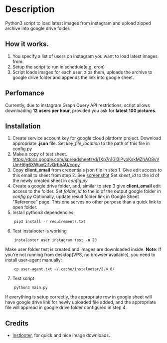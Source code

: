 # Description
Python3 script to load latest images from instagram and upload zipped archive into google drive folder.
## How it works.
1. You specify a list of users on instagram you want to load latest images from.
2. Setup the script to run in schedule(e.g. cron)
3. Script loads images for each user, zips them, uploads the archive to google drive folder and appends the link into google sheet.
## Perfomance
Currently, due to instagram Graph Query API restrictions, script allows downloading **12 users per hour**, provided you ask for **latest 100 pictures**.

## Installation
1. Create service account key for google cloud platform project. Download appropriate **.json** file.
Set *key_file_location* to the path of this file in config.py
2. Make a copy of test sheet.
https://docs.google.com/spreadsheets/d/1Xp7n1Gl3lPyoKskMZhAO8yVUmH6g6XWuxQi1vQrbbAU/copy
3. Copy **client_email** from credentials json file in step 1.
Give edit access to this email to sheet from step 2. See [screenshot](https://raw.githubusercontent.com/seeker1983/instlooter-grab-latest/master/doc/images/sheet-access.png)
Set *sheet_id* to the id of the newly created sheet in *config.py*
4. Create a google drive folder, and, similar to step 3 give **client_email** edit access to the folder.
Set *folder_id* to the id of the output google folder in *config.py*
Optionally, update result folder link in Google Sheet "Reference" page. This one serves no other purpose than a quick link to open folder.
5. Install python3 dependencies.
```
    pip3 install -r requirements.txt
```
6. Test instalooter is working
```
    instalooter user instagram test -n 20
```
Make user folder test is created and images are downloaded inside.
**Note**: If you're not running from desktop(VPS, no browser available), you need to install user-agent manually:
```
    cp user-agent.txt ~/.cache/instalooter/2.4.0/
```
7. Test script
```
    python3 main.py
```
If everything is setup correctly, the appropriate row in google sheet will have google drive link for newly uploaded file added, and the appropriate file will appread in google drive folder configured in step 4.

## Credits
- [Instlooter](https://github.com/althonos/InstaLooter), for quick and nice image downloads.